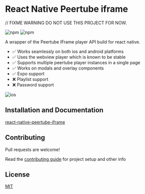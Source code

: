 # React Native Peertube iframe

// FIXME
WARNING DO NOT USE THIS PROJECT FOR NOW.

![npm](https://img.shields.io/npm/v/react-native-peertube-iframe?style=for-the-badge) ![npm](https://img.shields.io/npm/dm/react-native-peertube-iframe?style=for-the-badge)

A wrapper of the Peertube IFrame player API build for react native.

- ✅ Works seamlessly on both ios and android platforms
- ✅ Uses the webview player which is known to be stable
- ✅ Supports multiple peertube player instances in a single page
- ✅ Works on modals and overlay components
- ✅ Expo support
- ❌ Playlist support
- ❌ Password support

![ios](./website/static/img/demo.gif?raw=true 'ios')

## Installation and Documentation

[react-native-peertube-iframe](https://freeboub.github.io/react-native-peertube-iframe/)

## Contributing

Pull requests are welcome!

Read the [contributing guide](./CONTRIBUTING.md) for project setup and other info

## License

[MIT](https://choosealicense.com/licenses/mit/)
